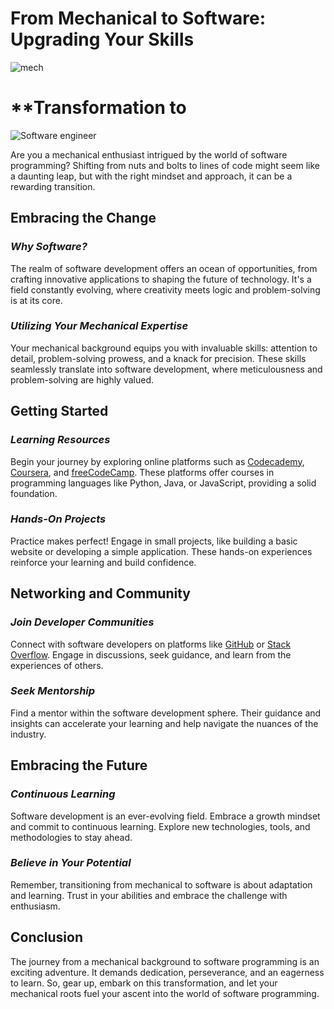 
# **From Mechanical to Software: Upgrading Your Skills**

![mech](https://github.com/msmohankumar/msmohankumar.github.io/assets/153971484/00728e0d-32ff-4d36-aa11-bd5380d1be56)  
# **Transformation to
![Software engineer](https://github.com/msmohankumar/msmohankumar.github.io/assets/153971484/7601f229-7e23-4fb8-9fb3-70d8134b3cfc)

Are you a mechanical enthusiast intrigued by the world of software programming? Shifting from nuts and bolts to lines of code might seem like a daunting leap, but with the right mindset and approach, it can be a rewarding transition.

## **Embracing the Change**

### _Why Software?_

The realm of software development offers an ocean of opportunities, from crafting innovative applications to shaping the future of technology. It's a field constantly evolving, where creativity meets logic and problem-solving is at its core.

### _Utilizing Your Mechanical Expertise_

Your mechanical background equips you with invaluable skills: attention to detail, problem-solving prowess, and a knack for precision. These skills seamlessly translate into software development, where meticulousness and problem-solving are highly valued.

## **Getting Started**

### _Learning Resources_

Begin your journey by exploring online platforms such as [Codecademy](https://www.codecademy.com/), [Coursera](https://www.coursera.org/), and [freeCodeCamp](https://www.freecodecamp.org/). These platforms offer courses in programming languages like Python, Java, or JavaScript, providing a solid foundation.

### _Hands-On Projects_

Practice makes perfect! Engage in small projects, like building a basic website or developing a simple application. These hands-on experiences reinforce your learning and build confidence.

## **Networking and Community**

### _Join Developer Communities_

Connect with software developers on platforms like [GitHub](https://github.com/) or [Stack Overflow](https://stackoverflow.com/). Engage in discussions, seek guidance, and learn from the experiences of others.

### _Seek Mentorship_

Find a mentor within the software development sphere. Their guidance and insights can accelerate your learning and help navigate the nuances of the industry.

## **Embracing the Future**

### _Continuous Learning_

Software development is an ever-evolving field. Embrace a growth mindset and commit to continuous learning. Explore new technologies, tools, and methodologies to stay ahead.

### _Believe in Your Potential_

Remember, transitioning from mechanical to software is about adaptation and learning. Trust in your abilities and embrace the challenge with enthusiasm.

## **Conclusion**

The journey from a mechanical background to software programming is an exciting adventure. It demands dedication, perseverance, and an eagerness to learn. So, gear up, embark on this transformation, and let your mechanical roots fuel your ascent into the world of software programming.
